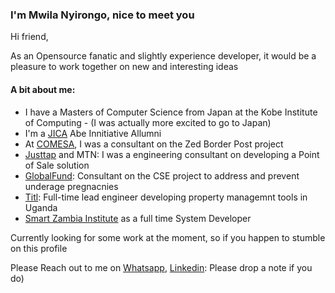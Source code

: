 ### I'm Mwila Nyirongo, nice to meet you 

Hi friend, 

As an Opensource fanatic and slightly experience developer, it would be a pleasure to work together on new and interesting ideas

#### A bit about me:

- I have a Masters of Computer Science from Japan at the Kobe Institute of Computing - (I was actually more excited to go to Japan)
- I'm a [JICA](https://www.jica.go.jp/english/) Abe Innitiative Allumni
- At [COMESA](https://www.comesa.int/), I was a consultant on the Zed Border Post project
- [Justtap](https://justtap.us) and MTN: I was a engineering consultant on developing a Point of Sale solution
- [GlobalFund](https://www.theglobalfund.org/en/): Consultant on the CSE project to address and prevent underage pregnacnies
- [Titl](https://www.titl.app/): Full-time lead engineer developing property managemnt tools in Uganda
- [Smart Zambia Institute](https://www.szi.gov.zm/) as a full time System Developer

Currently looking for some work at the moment, so if you happen to stumble on this profile

Please Reach out to me on [Whatsapp](https://wa.me/+260771589259), [Linkedin](https://linkedin.com/in/mwilv): Please drop a note if you do)

